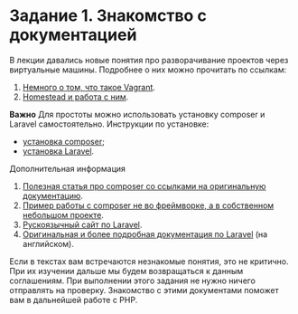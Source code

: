 # Задание 1. Знакомство с документацией

В лекции давались новые понятия про разворачивание проектов через виртуальные машины. Подробнее о них можно прочитать по ссылкам:
1. [Немного о том, что такое Vagrant](https://wiki.merionet.ru/servernye-resheniya/29/vagrant-ustanovka-i-nastrojka/).
2. [Homestead и работа с ним](https://laravel.ru/docs/v5/homestead).

**Важно** Для простоты можно использовать установку composer и Laravel самостоятельно. Инструкции по установке:
* [установка composer](https://www.hostinger.ru/rukovodstva/kak-ustanovit-composer);
* [установка Laravel](https://laravel.su/docs/5.4/installation).

Дополнительная информация
1. [Полезная статья про composer со ссылками на оригинальную документацию](https://habr.com/ru/post/439200/).
2. [Пример работы с composer не во фреймворке, а в собственном небольшом проекте](https://nicknixer.ru/saitostroitelstvo/primenenie-i-ispolzovanie-composer-dlya-php/).
3. [Рускоязычный сайт по Laravel](https://laravel.su/).
4. [Оригинальная и более подробная документация по Laravel](https://laravel.com/docs/7.x/installation) (на английском).


Если в текстах вам встречаются незнакомые понятия, это не критично. При их изучении дальше мы будем возвращаться к данным соглашениям.
При выполнении этого задания не нужно ничего отправлять на проверку. Знакомство с этими документами поможет вам в дальнейшей работе с PHP.
